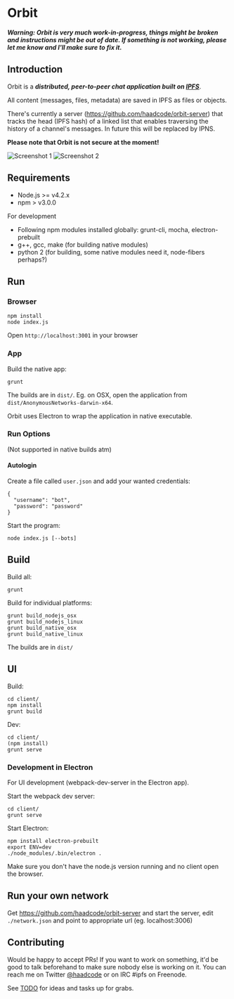 # Orbit

***Warning: Orbit is very much work-in-progress, things might be broken and instructions might be out of date. If something is not working, please let me know and I'll make sure to fix it.***

## Introduction

Orbit is a ***distributed, peer-to-peer chat application built on [IPFS](http://ipfs.io)***.

All content (messages, files, metadata) are saved in IPFS as files or objects.

There's currently a server (https://github.com/haadcode/orbit-server) that tracks the head (IPFS hash) of a linked list that enables traversing the history of a channel's messages. In future this will be replaced by IPNS.

**Please note that Orbit is not secure at the moment!**

![Screenshot 1](https://raw.githubusercontent.com/haadcode/orbit/master/screenshots/screenshot4%202016-04-16.png)
![Screenshot 2](https://raw.githubusercontent.com/haadcode/orbit/master/screenshots/screenshot3%202016-04-14.png)

## Requirements
- Node.js >= v4.2.x
- npm > v3.0.0

For development

- Following npm modules installed globally: grunt-cli, mocha, electron-prebuilt
- g++, gcc, make (for building native modules)
- python 2 (for building, some native modules need it, node-fibers perhaps?)

## Run
### Browser
```
npm install
node index.js
```

Open `http://localhost:3001` in your browser

### App
Build the native app:
```
grunt
```

The builds are in `dist/`. Eg. on OSX, open the application from `dist/AnonymousNetworks-darwin-x64`.

Orbit uses Electron to wrap the application in native executable.

### Run Options
(Not supported in native builds atm)

#### Autologin
Create a file called `user.json` and add your wanted credentials:
```
{
  "username": "bot",
  "password": "password"
}
```

Start the program:
```
node index.js [--bots]
```

## Build
Build all:
```
grunt
```

Build for individual platforms:
```
grunt build_nodejs_osx
grunt build_nodejs_linux
grunt build_native_osx
grunt build_native_linux
```

The builds are in `dist/`

## UI
Build:
```
cd client/
npm install
grunt build
```

Dev:
```
cd client/
(npm install)
grunt serve
```

### Development in Electron
For UI development (webpack-dev-server in the Electron app).

Start the webpack dev server:
```
cd client/
grunt serve
```

Start Electron:
```
npm install electron-prebuilt
export ENV=dev
./node_modules/.bin/electron . 
```

Make sure you don't have the node.js version running and no client open the browser.

## Run your own network
Get https://github.com/haadcode/orbit-server and start the server, edit `./network.json` and point to appropriate url (eg. localhost:3006)

## Contributing
Would be happy to accept PRs! If you want to work on something, it'd be good to talk beforehand to make sure nobody else is working on it. You can reach me on Twitter [@haadcode](https://twitter.com/haadcode) or on IRC #ipfs on Freenode.

See [TODO](https://github.com/haadcode/orbit/blob/master/TODO.md) for ideas and tasks up for grabs.
